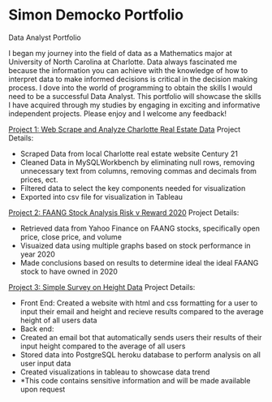 # Simon Democko Portfolio
 Data Analyst Portfolio

I began my journey into the field of data as a Mathematics major at University of North Carolina at Charlotte.
Data always fascinated me because the information you can achieve with the knowledge of how to interpret data to make informed decisions is critical in the decision making process. I dove into the world of programming to obtain the skills I would need to be a successful Data Analyst.
This portfolio will showcase the skills I have acquired through my studies by engaging in exciting and informative independent projects.
Please enjoy and I welcome any feedback!


[Project 1: Web Scrape and Analyze Charlotte Real Estate Data](https://github.com/SJDEMO/SimonDPortfolio/blob/main/RealEstateScrapper-checkpoint.ipynb)
Project Details:
* Scraped Data from local Charlotte real estate website Century 21
* Cleaned Data in MySQLWorkbench by eliminating null rows, removing unnecessary text from columns, removing commas and decimals from prices, ect.
* Filtered data to select the key components needed for visualization
* Exported into csv file for visualization in Tableau 


[Project 2: FAANG Stock Analysis Risk v Reward 2020](https://github.com/SJDEMO/SimonDPortfolio/blob/main/FAANG%20Stock%20Analysis%202020.ipynb)
Project Details:
* Retrieved data from Yahoo Finance on FAANG stocks, specifically open price, close price, and volume
* Visuaized data using multiple graphs based on stock performance in year 2020
* Made conclusions based on results to determine ideal the ideal FAANG stock to have owned in 2020


[Project 3: Simple Survey on Height Data](https://surveymonkeydb.herokuapp.com/)
Project Details:
* Front End: Created a website with html and css formatting for a user to input their email and height and recieve results compared to the average height of all users data
* Back end:
* Created an email bot that automatically sends users their results of their input height compared to the average of all users
* Stored data into PostgreSQL heroku database to perform analysis on all user input data
* Created visualizations in tableau to showcase data trend
* *This code contains sensitive information and will be made available upon request
